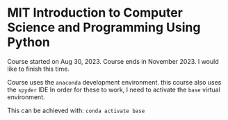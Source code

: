 # MIT Introduction to Computer Science and Programming Using Python

Course started on Aug 30, 2023.
Course ends in November 2023.
I would like to finish this time.

Course uses the `anaconda` development environment.
this course also uses the `spyder` IDE
In order for these to work, I need to activate the `base` virtual environment.

This can be achieved with: `conda activate base`